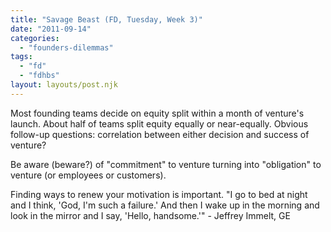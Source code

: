 ```yaml
---
title: "Savage Beast (FD, Tuesday, Week 3)"
date: "2011-09-14"
categories: 
  - "founders-dilemmas"
tags: 
  - "fd"
  - "fdhbs"
layout: layouts/post.njk
---
```


Most founding teams decide on equity split within a month of venture's launch. About half of teams split equity equally or near-equally. Obvious follow-up questions: correlation between either decision and success of venture?

Be aware (beware?) of "commitment" to venture turning into "obligation" to venture (or employees or customers).

Finding ways to renew your motivation is important. "I go to bed at night and I think, 'God, I'm such a failure.' And then I wake up in the morning and look in the mirror and I say, 'Hello, handsome.'" - Jeffrey Immelt, GE

